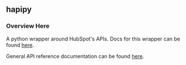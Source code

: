 ## hapipy

### Overview Here

A python wrapper around HubSpot's APIs. Docs for this wrapper can be found [here](https://github.com/HubSpot/hapipy/wiki/hapipy-documentation).

General API reference documentation can be found [here](http://docs.hubapi.com).
